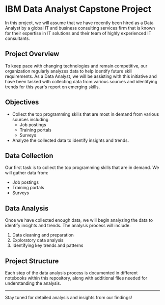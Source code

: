 # IBM Data Analyst Capstone Project

In this project, we will assume that we have recently been hired as a Data Analyst by a global IT and business consulting services firm that is known for their expertise in IT solutions and their team of highly experienced IT consultants. 

## Project Overview
To keep pace with changing technologies and remain competitive, our organization regularly analyzes data to help identify future skill requirements. As a Data Analyst, we will be assisting with this initiative and have been tasked with collecting data from various sources and identifying trends for this year's report on emerging skills.

## Objectives
- Collect the top programming skills that are most in demand from various sources including:
  - Job postings
  - Training portals
  - Surveys
- Analyze the collected data to identify insights and trends.

## Data Collection
Our first task is to collect the top programming skills that are in demand. We will gather data from:
- Job postings
- Training portals
- Surveys

## Data Analysis
Once we have collected enough data, we will begin analyzing the data to identify insights and trends. The analysis process will include:
1. Data cleaning and preparation
2. Exploratory data analysis
3. Identifying key trends and patterns

## Project Structure
Each step of the data analysis process is documented in different notebooks within this repository, along with additional files needed for understanding the analysis. 

---

Stay tuned for detailed analysis and insights from our findings!

